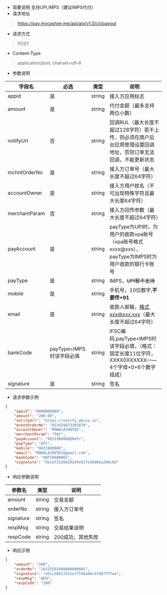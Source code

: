 - 简要说明
  支持UPI,IMPS（建议IMPS代付）
- 请求地址
> https://pay.mycashier.me/api/api/v1.0/cli/payout
- 请求方式
> POST
- Content-Type
> application/json; charset=utf-8
- 参数说明

|字段名|必选|类型|说明|
|--|--|--|--|
|appid|是|string|接入方应用标志|
|amount|是|string|代付金额（最多支持两位小数）|
|notifyUrl|否|string|回调RUL（最大长度不超过128字符）若不上传，则必须在商户后台应用管理设置回调地址，否则订单无法回调，不能更新状态|
|mchntOrderNo|是|string|接入方订单号（最大长度不超过64字符）|
|accountOwner|是|string|接入方用户姓名（不可出现特殊字符且最大长度64字符）|
|merchantParam|否|string|接入方回传参数（最大长度不超过64字符）|
|payAccount|是|string|payType为UPI时，为用户的收款vpa账号（vpa账号格式xxxx@xxx），payType为IMPS时为用户收款的银行卡账号|
|payType|是|string|IMPS，~~UPI暂不支持~~|
|mobile|是|string|手机号，10位数字,**不要传+91**|
|email|是|string|收款人邮箱，格式xxx@xxx.xxx（最大长度不超过64字符）|
|bankCode|payType=IMPS时该字段必填|string|IFSC编码,payType=IMPS时该字段必填，（格式：固定长度11位字符，XXXX0XXXXXX——4个字母+0+6个数字组成）|
|signature|是|string|签名|
- 请求参数示例
```json
{
    "appid": "0000000888",
    "amount": "200.00",
    "notifyUrl": "https://notify.abcxx.in",
    "mchntOrderNo": "023429873383870",
    "accountOwner": "MOWALAJHOTDI",
    "merchantParam": "PAY",
    "payAccount": "9831988888@hdfc",
    "payType": "UPI",
    "mobile": "9831988888",
    "email": "MOWALAJHOTDI@gmail.com",
    "bankCode": "HDFC0000001",
    "signature": "5bcbf3120d2924fe81fe3606ba260cbd"
}
```
- 响应参数说明

|参数名|类型|说明|
|--|--|--|
|amount|string|交易金额|
|orderNo|string|接入方订单号|
|signature|string|签名|
|respMsg|string|交易结果说明|
|respCode|string|200成功，其他失败|
- 响应示例
```json
{
    "amount": "100",
    "orderNo": "16325591998800000085",
    "signature": "e91c26017d12e7755ba94c4fb87f5fea",
    "respMsg": "成功",
    "respCode": "200"
}
```